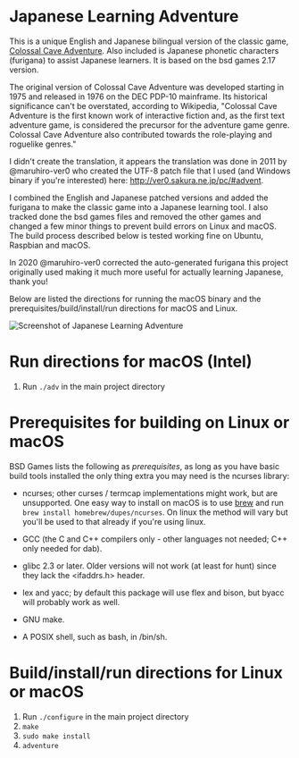 # Japanese Learning Adventure
This is a unique English and Japanese bilingual version of the classic game, [Colossal Cave Adventure](https://en.wikipedia.org/wiki/Colossal_Cave_Adventure). Also included is Japanese phonetic characters (furigana) to assist Japanese learners. It is based on the bsd games 2.17 version.

The original version of Colossal Cave Adventure was developed starting in 1975 and released in 1976 on the DEC PDP-10 mainframe. Its historical significance can't be overstated, according to Wikipedia, "Colossal Cave Adventure is the first known work of interactive fiction and, as the first text adventure game, is considered the precursor for the adventure game genre. Colossal Cave Adventure also contributed towards the role-playing and roguelike genres."

I didn't create the translation, it appears the translation was done in 2011 by @maruhiro-ver0 who created the UTF-8 patch file that I used (and Windows binary if you're interested) here: http://ver0.sakura.ne.jp/pc/#advent.

I combined the English and Japanese patched versions and added the furigana to make the classic game into a Japanese learning tool. I also tracked done the bsd games files and removed the other games and changed a few minor things to prevent build errors on Linux and macOS. The build process described below is tested working fine on Ubuntu, Raspbian and macOS.

In 2020 @maruhiro-ver0 corrected the auto-generated furigana this project originally used making it much more useful for actually learning Japanese, thank you!

Below are listed the directions for running the macOS binary and the prerequisites/build/install/run directions for macOS and Linux.

![Screenshot of Japanese Learning Adventure](https://user-images.githubusercontent.com/1679408/88465555-f4a9b880-cefe-11ea-9cff-87e6620c4e5a.png)

# Run directions for macOS (Intel)
1. Run ```./adv``` in the main project directory

# Prerequisites for building on Linux or macOS

BSD Games lists the following as *prerequisites*, as long as you have basic build tools installed the only thing extra you may need is the ncurses library:

* ncurses; other curses / termcap implementations might work, but are
  unsupported. One easy way to install on macOS is to use [brew](https://brew.sh/) and run ```brew install homebrew/dupes/ncurses```. On linux the method will vary but you'll be used to that already if you're using linux.

* GCC (the C and C++ compilers only - other languages not needed; C++
  only needed for dab).

* glibc 2.3 or later.  Older versions will not work (at least for
  hunt) since they lack the <ifaddrs.h> header.

* lex and yacc; by default this package will use flex and bison, but
  byacc will probably work as well.

* GNU make.

* A POSIX shell, such as bash, in /bin/sh.

# Build/install/run directions for Linux or macOS
1. Run ```./configure``` in the main project directory
2. ```make```
3. ```sudo make install```
4. ```adventure```
